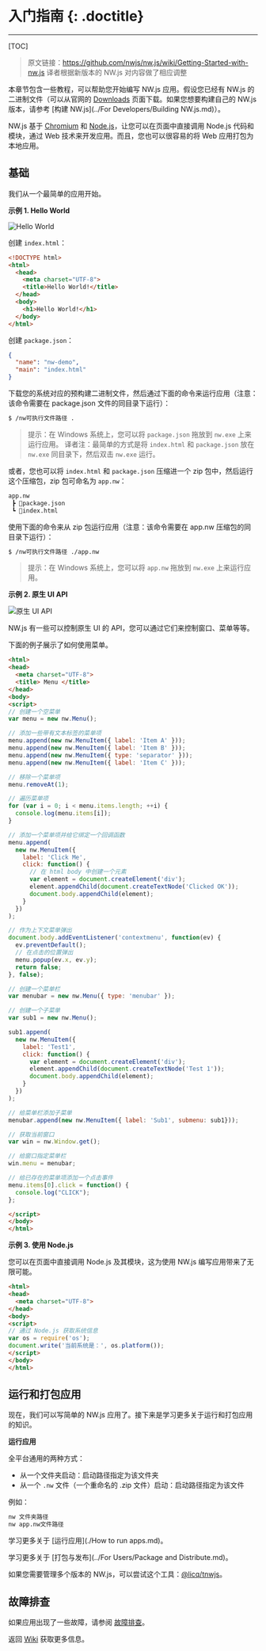 # 入门指南 {: .doctitle}
---

[TOC]

> 原文链接：https://github.com/nwjs/nw.js/wiki/Getting-Started-with-nw.js
> 译者根据新版本的 NW.js 对内容做了相应调整

本章节包含一些教程，可以帮助您开始编写 NW.js 应用。假设您已经有 NW.js 的二进制文件（可以从官网的 [Downloads](https://nwjs.io/downloads/) 页面下载。如果您想要构建自己的 NW.js 版本，请参考 [构建 NW.js](../For Developers/Building NW.js.md)）。

NW.js 基于 [Chromium](http://www.chromium.org) 和 [Node.js](http://nodejs.org/)，让您可以在页面中直接调用 Node.js 代码和模块，通过 Web 技术来开发应用。而且，您也可以很容易的将 Web 应用打包为本地应用。

## 基础

我们从一个最简单的应用开始。

**示例 1. Hello World**

![Hello World](https://raw.githubusercontent.com/ssnangua/nwjs-docs-zh_CN/main/assets/wiki_getting_started_with_nwjs_hello_world.jpg)

创建 `index.html`：

```html
<!DOCTYPE html>
<html>
  <head>
    <meta charset="UTF-8">
    <title>Hello World!</title>
  </head>
  <body>
    <h1>Hello World!</h1>
  </body>
</html>
```

创建 `package.json`：

```json
{
  "name": "nw-demo",
  "main": "index.html"
}
```

下载您的系统对应的预构建二进制文件，然后通过下面的命令来运行应用（注意：该命令需要在 package.json 文件的同目录下运行）：

```bash
$ /nw可执行文件路径 .
```

> 提示：在 Windows 系统上，您可以将 `package.json` 拖放到 `nw.exe` 上来运行应用。
> 译者注：最简单的方式是将 `index.html` 和 `package.json` 放在 `nw.exe` 同目录下，然后双击 `nw.exe` 运行。

或者，您也可以将 `index.html` 和 `package.json` 压缩进一个 zip 包中，然后运行这个压缩包，zip 包可命名为 `app.nw`：

```bash
app.nw
 ┣ 📜package.json
 ┗ 📜index.html
```

使用下面的命令来从 zip 包运行应用（注意：该命令需要在 app.nw 压缩包的同目录下运行）：

```bash
$ /nw可执行文件路径 ./app.nw
```

> 提示：在 Windows 系统上，您可以将 `app.nw` 拖放到 `nw.exe` 上来运行应用。


**示例 2. 原生 UI API**

![原生 UI API](https://raw.githubusercontent.com/ssnangua/nwjs-docs-zh_CN/main/assets/wiki_getting_started_with_nwjs_native_ui_api.jpg)

NW.js 有一些可以控制原生 UI 的 API，您可以通过它们来控制窗口、菜单等等。

下面的例子展示了如何使用菜单。

```html
<html>
<head>
  <meta charset="UTF-8">
  <title> Menu </title>
</head>
<body>
<script>
// 创建一个空菜单
var menu = new nw.Menu();

// 添加一些带有文本标签的菜单项
menu.append(new nw.MenuItem({ label: 'Item A' }));
menu.append(new nw.MenuItem({ label: 'Item B' }));
menu.append(new nw.MenuItem({ type: 'separator' }));
menu.append(new nw.MenuItem({ label: 'Item C' }));

// 移除一个菜单项
menu.removeAt(1);

// 遍历菜单项
for (var i = 0; i < menu.items.length; ++i) {
  console.log(menu.items[i]);
}

// 添加一个菜单项并给它绑定一个回调函数
menu.append(
  new nw.MenuItem({
    label: 'Click Me',
    click: function() {
      // 在 html body 中创建一个元素
      var element = document.createElement('div');
      element.appendChild(document.createTextNode('Clicked OK'));
      document.body.appendChild(element);
    }
  })
);

// 作为上下文菜单弹出
document.body.addEventListener('contextmenu', function(ev) { 
  ev.preventDefault();
  // 在点击的位置弹出
  menu.popup(ev.x, ev.y);
  return false;
}, false);

// 创建一个菜单栏
var menubar = new nw.Menu({ type: 'menubar' });

// 创建一个子菜单
var sub1 = new nw.Menu();

sub1.append(
  new nw.MenuItem({
    label: 'Test1',
    click: function() {
      var element = document.createElement('div');
      element.appendChild(document.createTextNode('Test 1'));
      document.body.appendChild(element);
    }
  })
);

// 给菜单栏添加子菜单
menubar.append(new nw.MenuItem({ label: 'Sub1', submenu: sub1}));

// 获取当前窗口
var win = nw.Window.get();

// 给窗口指定菜单栏
win.menu = menubar;

// 给已存在的菜单项添加一个点击事件
menu.items[0].click = function() { 
  console.log("CLICK"); 
};

</script>  
</body>
</html>
```

**示例 3. 使用 Node.js**

您可以在页面中直接调用 Node.js 及其模块，这为使用 NW.js 编写应用带来了无限可能。

```html
<html>
<head>
  <meta charset="UTF-8">
</head>
<body>
<script>
// 通过 Node.js 获取系统信息
var os = require('os');
document.write('当前系统是：', os.platform());
</script>
</body>
</html>
```


## 运行和打包应用

现在，我们可以写简单的 NW.js 应用了。接下来是学习更多关于运行和打包应用的知识。

**运行应用**

全平台通用的两种方式：

* 从一个文件夹启动：启动路径指定为该文件夹
* 从一个 `.nw` 文件（一个重命名的 .zip 文件）启动：启动路径指定为该文件

例如：

````bash
nw 文件夹路径
nw app.nw文件路径
````

学习更多关于 [运行应用](./How to run apps.md)。

学习更多关于 [打包与发布](../For Users/Package and Distribute.md)。

如果您需要管理多个版本的 NW.js，可以尝试这个工具：[@licq/tnwjs](https://www.npmjs.com/package/@licq/tnwjs)。

## 故障排查

如果应用出现了一些故障，请参阅 [故障排查](./Troubleshooting.md)。

返回 [Wiki](https://github.com/nwjs/nw.js/wiki) 获取更多信息。